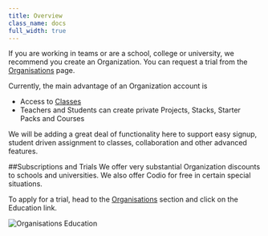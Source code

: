 ```yaml
---
title: Overview
class_name: docs
full_width: true
---
```


If you are working in teams or are a school, college or university, we recommend you create an Organization. You can request a trial from the [Organisations](/docs/dashboard/organizations/create/) page. 

Currently, the main advantage of an Organization account is 

- Access to [Classes](/docs/dashboard/classes/)
- Teachers and Students can create private Projects, Stacks, Starter Packs and Courses

We will be adding a great deal of functionality here to support easy signup, student driven assignment to classes, collaboration and other advanced features.

##Subscriptions and Trials
We offer very substantial Organization discounts to schools and universities. We also offer Codio for free in certain special situations.

To apply for a trial, head to the [Organisations](/docs/dashboard/organizations/create/) section and click on the Education link.

![Organisations Education](/img/docs/organisations_education.png)

